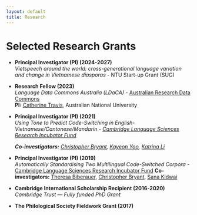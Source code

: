 ```yaml
---
layout: default
title: Research
---
```


# Selected Research Grants

- **Principal Investigator (PI) (2024-2027)**  
_Vietspeech around the world: cross-generational language variation and change in Vietnamese diasporas_ - NTU Start-up Grant (SUG)

- **Research Fellow (2023)**  
  _Language Data Commons Australia (LDaCA)_ - [Australian Research Data Commons](https://ardc.edu.au/project/language-data-commons-of-australia/)  
  **PI:** [Catherine Travis](https://researchportalplus.anu.edu.au/en/persons/catherine-travis), Australian National University

- **Principal Investigator (PI) (2021)**  
  _Using Tone to Predict Code-Switching in English-Vietnamese/Cantonese/Mandarin_ - _[Cambridge Language Sciences Research Incubator Fund](https://www.languagesciences.cam.ac.uk/incubator)_

  _**Co-investigators:** [Christopher Bryant](https://chrisjbryant.github.io/), [Kayeon Yoo](https://www.phonetics.mmll.cam.ac.uk/staff/kayeon-yoo), [Katrina Li](https://www.phonetics.mmll.cam.ac.uk/staff/kechunkatrina-li)_  
  
- **Principal Investigator (PI) (2019)**  
  _Automatically Standardising Two Multilingual Code-Switched Corpora_ - [Cambridge Language Sciences Research Incubator Fund](https://www.languagesciences.cam.ac.uk/incubator) 
  **Co-investigators:** [Theresa Biberauer](https://www.mmll.cam.ac.uk/dr-theresa-biberauer), [Christopher Bryant](https://chrisjbryant.github.io/), [Sana Kidwai](https://sanakidwai.github.io/)  
 
- **Cambridge International Scholarship Recipient (2016-2020)**  
  _Cambridge Trust — Fully funded PhD Grant_

- **The Philological Society Fieldwork Grant (2017)**

